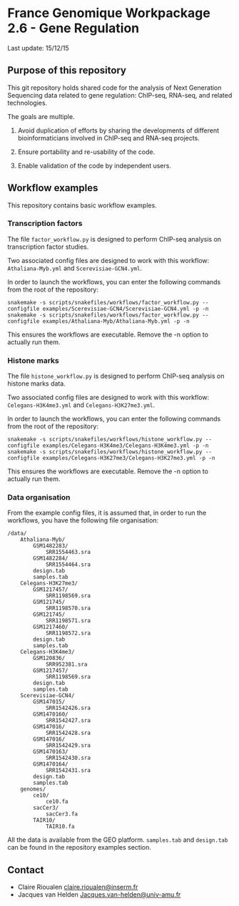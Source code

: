 # France Genomique  Workpackage 2.6 - Gene Regulation

Last update: 15/12/15

## Purpose of this repository

This git repository holds shared code for the analysis of Next
Generation Sequencing data related to gene regulation: ChIP-seq,
RNA-seq, and related technologies.

The goals are multiple.

1. Avoid duplication of efforts by sharing the developments of
different bioinformaticians involved in ChIP-seq and RNA-seq projects.

2. Ensure portability and re-usability of the code.

3. Enable validation of the code by independent users.

## Workflow examples

This repository contains basic workflow examples. 

### Transcription factors

The file `factor_workflow.py` is designed to perform ChIP-seq analysis on transcription factor studies. 

Two associated config files are designed to work with this workflow: `Athaliana-Myb.yml` and `Scerevisiae-GCN4.yml`.

In order to launch the workflows, you can enter the following commands from the root of the repository:

```
snakemake -s scripts/snakefiles/workflows/factor_workflow.py --configfile examples/Scerevisiae-GCN4/Scerevisiae-GCN4.yml -p -n
snakemake -s scripts/snakefiles/workflows/factor_workflow.py --configfile examples/Athaliana-Myb/Athaliana-Myb.yml -p -n
```
This ensures the workflows are executable. Remove the -n option to actually run them. 

### Histone marks

The file `histone_workflow.py` is designed to perform ChIP-seq analysis on histone marks data. 

Two associated config files are designed to work with this workflow: `Celegans-H3K4me3.yml` and `Celegans-H3K27me3.yml`.

In order to launch the workflows, you can enter the following commands from the root of the repository:

```
snakemake -s scripts/snakefiles/workflows/histone_workflow.py --configfile examples/Celegans-H3K4me3/Celegans-H3K4me3.yml -p -n
snakemake -s scripts/snakefiles/workflows/histone_workflow.py --configfile examples/Celegans-H3K27me3/Celegans-H3K27me3.yml -p -n
```
This ensures the workflows are executable. Remove the -n option to actually run them. 

### Data organisation

From the example config files, it is assumed that, in order to run the workflows, you have the following file organisation:

```
/data/
    Athaliana-Myb/
        GSM1482283/
            SRR1554463.sra
        GSM1482284/
            SRR1554464.sra
        design.tab
        samples.tab
    Celegans-H3K27me3/
        GSM1217457/
            SRR1198569.sra
        GSM121745/
            SRR1198570.sra
        GSM121745/
            SRR1198571.sra
        GSM1217460/
            SRR1198572.sra
        design.tab
        samples.tab
    Celegans-H3K4me3/
        GSM120836/
            SRR952381.sra
        GSM1217457/
            SRR1198569.sra
        design.tab
        samples.tab
    Scerevisiae-GCN4/
        GSM147015/
            SRR1542426.sra
        GSM1470160/
            SRR1542427.sra
        GSM147016/
            SRR1542428.sra
        GSM147016/
            SRR1542429.sra
        GSM1470163/
            SRR1542430.sra
        GSM1470164/
            SRR1542431.sra
        design.tab
        samples.tab
    genomes/
        ce10/
            ce10.fa
        sacCer3/
            sacCer3.fa
        TAIR10/
            TAIR10.fa
```

All the data is available from the GEO platform. `samples.tab` and `design.tab` can be found in the repository examples section. 

## Contact

- Claire Rioualen <claire.rioualen@inserm.fr>
- Jacques van Helden <Jacques.van-helden@univ-amu.fr>


